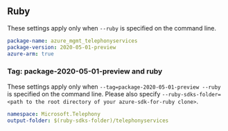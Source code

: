 ## Ruby

These settings apply only when `--ruby` is specified on the command line.

```yaml
package-name: azure_mgmt_telephonyservices
package-version: 2020-05-01-preview
azure-arm: true
```

### Tag: package-2020-05-01-preview and ruby

These settings apply only when `--tag=package-2020-05-01-preview --ruby` is specified on the command line.
Please also specify `--ruby-sdks-folder=<path to the root directory of your azure-sdk-for-ruby clone>`.

```yaml $(tag) == 'package-2020-05-01-preview' && $(ruby)
namespace: Microsoft.Telephony
output-folder: $(ruby-sdks-folder)/telephonyservices
```
